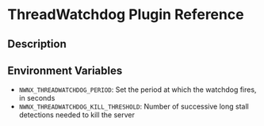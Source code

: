 # ThreadWatchdog Plugin Reference

## Description

## Environment Variables

* `NWNX_THREADWATCHDOG_PERIOD`: Set the period at which the watchdog fires, in seconds
* `NWNX_THREADWATCHDOG_KILL_THRESHOLD`: Number of successive long stall detections needed to kill the server

